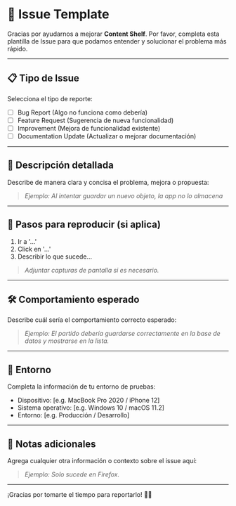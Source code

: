 # 🐛 Issue Template

Gracias por ayudarnos a mejorar **Content Shelf**.
Por favor, completa esta plantilla de Issue para que podamos entender y solucionar el problema más rápido.

---

## 📋 Tipo de Issue

Selecciona el tipo de reporte:

- [ ] Bug Report (Algo no funciona como debería)
- [ ] Feature Request (Sugerencia de nueva funcionalidad)
- [ ] Improvement (Mejora de funcionalidad existente)
- [ ] Documentation Update (Actualizar o mejorar documentación)

---

## 📝 Descripción detallada

Describe de manera clara y concisa el problema, mejora o propuesta:

> _Ejemplo: Al intentar guardar un nuevo objeto, la app no lo almacena_

---

## 🧪 Pasos para reproducir (si aplica)

1. Ir a '...'
2. Click en '...'
3. Describir lo que sucede...

> _Adjuntar capturas de pantalla si es necesario._

---

## 🛠️ Comportamiento esperado

Describe cuál sería el comportamiento correcto esperado:

> _Ejemplo: El partido debería guardarse correctamente en la base de datos y mostrarse en la lista._

---

## 📱 Entorno

Completa la información de tu entorno de pruebas:

- Dispositivo: [e.g. MacBook Pro 2020 / iPhone 12]
- Sistema operativo: [e.g. Windows 10 / macOS 11.2]
- Entorno: [e.g. Producción / Desarrollo]

---

## 💬 Notas adicionales

Agrega cualquier otra información o contexto sobre el issue aquí:

> _Ejemplo: Solo sucede en Firefox._

---

¡Gracias por tomarte el tiempo para reportarlo! 🚀🙌
